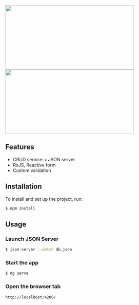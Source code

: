 <img src="https://github.com/yurii-tsymbala/Book-List/assets/35536487/3cb37ffe-8ac2-4654-bb6a-09394a41a1b6" width="400" height="200" />    
<img src="https://github.com/yurii-tsymbala/Book-List/assets/35536487/23e13e97-bb09-468a-ae18-c233b1f7d1b6" width="400" height="200" />

## Features
- CRUD service + JSON server
- RxJS, Reactive form
- Custom validation
  
## Installation
To install and set up the project, run:

```sh
$ npm install
```

## Usage
### Launch JSON Server 

```sh
$ json-server --watch db.json
```

### Start the app

```sh
$ ng serve
```

### Open the browser tab

```sh
http://localhost:4200/
```

